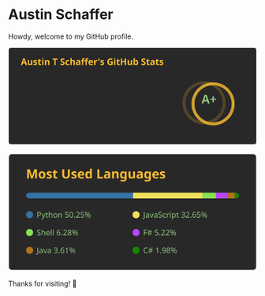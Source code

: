 # Austin Schaffer

Howdy, welcome to my GitHub profile.

[![Austin's GitHub stats](./images/overview.svg)](https://github.com/anuraghazra/github-readme-stats)

[![Austin's Top Langs](./images/lang-stats.svg)](https://github.com/anuraghazra/github-readme-stats)

Thanks for visiting! :wave:
